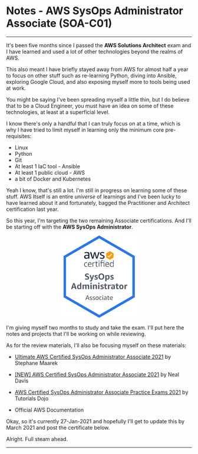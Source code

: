
# Notes - AWS SysOps Administrator Associate (SOA-C01) #
__________________________________________________

It's been five months since I passed the **AWS Solutions Architect** exam and I have learned and used a lot of other technologies beyond the realms of AWS.

This also meant I have briefly stayed away from AWS for almost half a year to focus on other stuff such as re-learning Python, diving into Ansible, exploring Google Cloud, and also exposing myself more to tools being used at work.

You might be saying I've been spreading myself a little thin, but I do believe that to be a Cloud Engineer, you must have an idea on some of these technologies, at least at a superficial level.

I know there's only a handful that I can truly focus on at a time, which is why I have tried to limit myself in learning only the minimum core pre-requisites:

- Linux
- Python
- Git
- At least 1 IaC tool - Ansible
- At least 1 public cloud - AWS
- a bit of Docker and Kubernetes

Yeah I know, that's still a lot. I'm still in progress on learning some of these stuff. AWS Itself is an entire *universe* of learnings and I've been lucky to have learned about it and fortunately, bagged the Practitioner and Architect certification last year.

So this year, I'm targeting the two remaining Associate certifications. And I'll be starting off with the **AWS SysOps Administrator**.

<p align=center>
    <img src="Images/sysops-badge.png">
</p>

I'm giving myself two months to study and take the exam. I'll put here the notes and projects that I'll be working on while reviewing.

As for the review materials, I'll also be focusing myself on these materials:

- [Ultimate AWS Certified SysOps Administrator Associate 2021](https://www.udemy.com/course/ultimate-aws-certified-sysops-administrator-associate/) by Stephane Maarek

- [[NEW] AWS Certified SysOps Administrator Associate 2021](https://www.udemy.com/course/aws-certified-sysops-administrator-associate-training/) by Neal Davis

- [AWS Certified SysOps Administrator Associate Practice Exams 2021](https://portal.tutorialsdojo.com/product/aws-certified-sysops-administrator-associate-practice-exams/) by Tutorials Dojo

- Official AWS Documentation

Okay, so it's currently 27-Jan-2021 and hopefully I'll get to update this by March 2021 and post the certificate below.

Alright. Full steam ahead.
__________________________________________________
